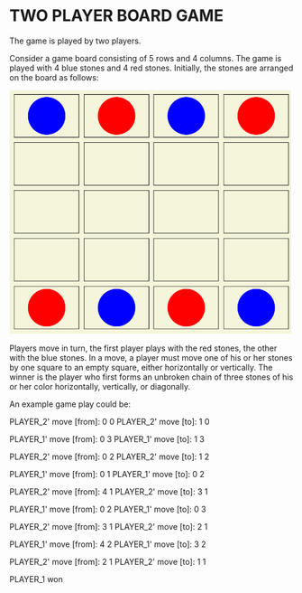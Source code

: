 # TWO PLAYER BOARD GAME


The game is played by two players.

Consider a game board consisting of 5 rows and 4 columns. The game is played with 4 blue stones and 4 red stones. Initially, the stones are arranged on the board as follows:

<img height="" src="boardgame.png" width="500"/>

Players move in turn, the first player plays with the red stones, the other with the blue stones. In a move, a player must move one of his or her stones by one square to an empty square, either horizontally or vertically. The winner is the player who first forms an unbroken chain of three stones of his or her color horizontally, vertically, or diagonally.

An example game play could be:

PLAYER_2' move [from]: 0 0 
PLAYER_2' move [to]: 1 0

PLAYER_1' move [from]:  0 3
PLAYER_1' move [to]: 1 3

PLAYER_2' move [from]: 0 2
PLAYER_2' move [to]: 1 2

PLAYER_1' move [from]: 0 1
PLAYER_1' move [to]: 0 2

PLAYER_2' move [from]: 4 1
PLAYER_2' move [to]: 3 1

PLAYER_1' move [from]: 0 2
PLAYER_1' move [to]: 0 3

PLAYER_2' move [from]: 3 1
PLAYER_2' move [to]: 2 1

PLAYER_1' move [from]: 4 2
PLAYER_1' move [to]: 3 2

PLAYER_2' move [from]: 2 1
PLAYER_2' move [to]: 1 1

PLAYER_1 won